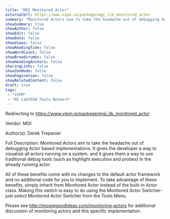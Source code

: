 ```yaml
---
title: "MGI Monitored Actor"
externalUrl: https://www.vipm.io/package/mgi_lib_monitored_actor
summary: "Monitored Actors aim to take the headache out of debugging Actor based implementations."
showSummary: true
showAuthor: false
showEdit: false
showData: false
showViews: false
showReadingTime: false
showWordCount: false
showBreadcrumbs: false
showHeadingAnchors: false
sharingLinks: false
showZenMode: false
showPagination: false
showRelatedContent: false
draft: true
tags:
 - "VIPM"
 - "NI LabVIEW Tools Network"
---
```


Redirecting to https://www.vipm.io/package/mgi_lib_monitored_actor

Vendor: MGI

Author(s): Derek Trepanier
 
Full Description:
Monitored Actors aim to take the headache out of debugging Actor based implementations. It gives the developer a way to visualize all actors running on a system, and it gives them a way to use traditional debug tools (such as highlight execution and probes) in the already running actor.

All of these benefits come with no changes to the default actor framework and no additional code for you to implement.  To take advantage of these benefits, simply inherit from Monitored Actor instead of the built-in Actor class.  Making this switch is easy to do using the Monitored Actor Switcher- just select Monitored Actor Switcher from the Tools Menu.

Please see http://mooregoodideas.com/monitoring-actors for additional discussion of monitoring actors and this specific implementation.
